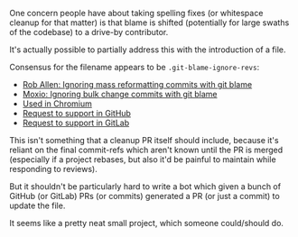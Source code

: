One concern people have about taking spelling fixes
(or whitespace cleanup for that matter)
is that blame is shifted
(potentially for large swaths of the codebase)
to a drive-by contributor.

It's actually possible to partially address this with the
introduction of a file.

Consensus for the filename appears to be `.git-blame-ignore-revs`:
* [Rob Allen: Ignoring mass reformatting commits with git blame](https://akrabat.com/ignoring-revisions-with-git-blame/)
* [Moxio: Ignoring bulk change commits with git blame](https://www.moxio.com/blog/43/ignoring-bulk-change-commits-with-git-blame)
* [Used in Chromium](https://chromium.googlesource.com/chromium/src.git/+/f0596779e57f46fccb115a0fd65f0305894e3031/.git-blame-ignore-revs)
* [Request to support in GitHub](https://github.community/t/support-ignore-revs-file-in-githubs-blame-view/3256/12)
* [Request to support in GitLab](https://gitlab.com/gitlab-org/gitlab/-/issues/31423)

This isn't something that a cleanup PR itself should
include, because it's reliant on the final commit-refs
which aren't known until the PR is merged (especially
if a project rebases, but also it'd be painful to
maintain while responding to reviews).

But it shouldn't be particularly hard to write a bot
which given a bunch of GitHub (or GitLab) PRs (or commits)
generated a PR (or just a commit) to update the file.

It seems like a pretty neat small project, which someone
could/should do.